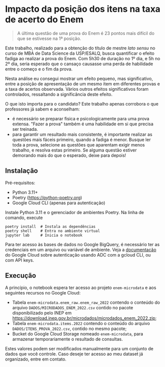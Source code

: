 # Impacto da posição dos itens na taxa de acerto do Enem

> A última questão de uma prova do Enem é 23 pontos mais difícil do que
  se estivesse na 1ª posição.

Este trabalho, realizado para a obtenção do título de mestre _lato sensu_ no curso de 
MBA de Data Science da USP/ESALQ, busca quantificar o efeito fadiga ao realizar
a prova do Enem. Com 5h30 de duração no 1º dia, e 5h no 2º dia, seria esperado que o
cansaço causasse uma perda de habilidade entre o começo e o fim da prova.

Nesta análise eu consegui mostrar um efeito pequeno, mas significativo, entre a posição
de apresentação de um mesmo item em diferentes provas e a taxa de acertos observada. Vários
outros efeitos significativos foram controlados, ressaltando a significância deste efeito.

O que isto importa para o candidato? Este trabalho apenas corrobora o que professores já
sabem e aconselham:
- é necessário se preparar fisica e psicologicamente para uma prova extensa.
  "Fazer a prova" também é uma habilidade em si que precisa ser treinada.
- para garantir um resultado mais consistente, é importante realizar as questões mais fáceis
  primeiro, quando a fadiga é menor.
  Busque ler toda a prova, selecione as questões que aparentam exigir menos trabalho, e resolva
  estas primeiro.
  Se alguma questão estiver demorando mais do que o esperado, deixe para depois!

## Instalação

Pré-requisitos:

- Python 3.11+
- Poetry (https://python-poetry.org)
- Google Cloud CLI (apenas para autenticação)

Instale Python 3.11 e o gerenciador de ambientes Poetry.
Na linha de comando, execute

```
poetry install  # Instala as dependências
poetry shell    # Entra no ambiente virtual
jupyter lab     # Inicia o notebook
```

Para ter acesso às bases de dados no Google BigQuery, é necessário ter as credenciais em um
arquivo ou variável de ambiente.
Veja a [documentação](https://cloud.google.com/docs/authentication/client-libraries) do Google
Cloud sobre autenticação usando ADC com a gcloud CLI, ou com API keys.

## Execução

A princípio, o notebook espera ter acesso ao projeto `enem-microdata` e aos seguintes recursos
no Google Cloud:

- Tabela `enem-microdata.enem_raw.enem_raw_2022` contendo o conteúdo do arquivo
  `DADOS/MICRODADOS_ENEM_2022.csv` contido no pacote disponibilizado pelo INEP em
  https://download.inep.gov.br/microdados/microdados_enem_2022.zip;
- Tabela `enem-microdata.items.2022` contendo o conteúdo do arquivo
  `DADOS/ITENS_PROVA_2022.csv`, contido no mesmo pacote;
- Bucket do Google Cloud Storage nomeado `enem-microdata`, para armazenar temporariamente
  o resultado de consultas.

Estes valores podem ser modificados manualmente para um conjunto de dados que você controle.
Caso deseje ter acesso ao meu dataset já organizado, entre em contato.


